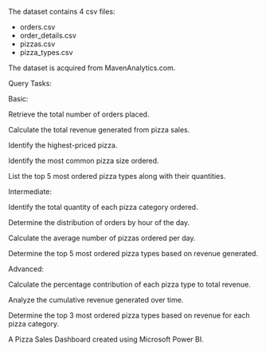 The dataset contains 4 csv files:

- orders.csv
- order_details.csv
- pizzas.csv
- pizza_types.csv
  
The dataset is acquired from MavenAnalytics.com.

Query Tasks:

Basic:

Retrieve the total number of orders placed.

Calculate the total revenue generated from pizza sales.

Identify the highest-priced pizza.

Identify the most common pizza size ordered.

List the top 5 most ordered pizza types along with their quantities.



Intermediate:

Identify the total quantity of each pizza category ordered.

Determine the distribution of orders by hour of the day.

Calculate the average number of pizzas ordered per day.

Determine the top 5 most ordered pizza types based on revenue generated.

Advanced:

Calculate the percentage contribution of each pizza type to total revenue.

Analyze the cumulative revenue generated over time.

Determine the top 3 most ordered pizza types based on revenue for each pizza category.


A Pizza Sales Dashboard created using Microsoft Power BI. 
